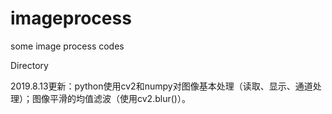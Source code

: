 # imageprocess
some image process codes


Directory


2019.8.13更新：python使用cv2和numpy对图像基本处理（读取、显示、通道处理）；图像平滑的均值滤波（使用cv2.blur()）。
